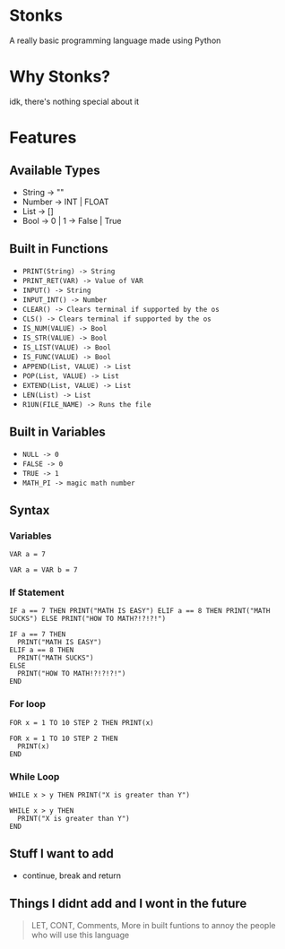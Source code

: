 # Stonks

A really basic programming language made using Python

# Why Stonks?

idk, there's nothing special about it

# Features

## Available Types

  - String -> ""
  - Number -> INT | FLOAT
  - List -> []
  - Bool -> 0 | 1 -> False | True

## Built in Functions

  - `PRINT(String) -> String`
  - `PRINT_RET(VAR) -> Value of VAR`
  - `INPUT() -> String`
  - `INPUT_INT() -> Number`
  - `CLEAR() -> Clears terminal if supported by the os`
  - `CLS() -> Clears terminal if supported by the os`
  - `IS_NUM(VALUE) -> Bool`
  - `IS_STR(VALUE) -> Bool`
  - `IS_LIST(VALUE) -> Bool`
  - `IS_FUNC(VALUE) -> Bool`
  - `APPEND(List, VALUE) -> List`
  - `POP(List, VALUE) -> List`
  - `EXTEND(List, VALUE) -> List`
  - `LEN(List) -> List`
  - `R1UN(FILE_NAME) -> Runs the file`

## Built in Variables

  - `NULL -> 0`
  - `FALSE -> 0`
  - `TRUE -> 1`
  - `MATH_PI -> magic math number`
  
## Syntax
  
### Variables
  
```
VAR a = 7
```

```
VAR a = VAR b = 7
```

### If Statement

```
IF a == 7 THEN PRINT("MATH IS EASY") ELIF a == 8 THEN PRINT("MATH SUCKS") ELSE PRINT("HOW TO MATH?!?!?!")
```

```
IF a == 7 THEN
  PRINT("MATH IS EASY")
ELIF a == 8 THEN 
  PRINT("MATH SUCKS")
ELSE
  PRINT("HOW TO MATH!?!?!?!")
END
```

### For loop

```
FOR x = 1 TO 10 STEP 2 THEN PRINT(x)
```

```
FOR x = 1 TO 10 STEP 2 THEN 
  PRINT(x)
END
```

 ### While Loop

```
WHILE x > y THEN PRINT("X is greater than Y")
```

```
WHILE x > y THEN
  PRINT("X is greater than Y")
END
```

## Stuff I want to add

- continue, break and return 

## Things I didnt add and I wont in the future
 
 > LET, CONT, Comments, More in built funtions 
to annoy the people who will use this language

